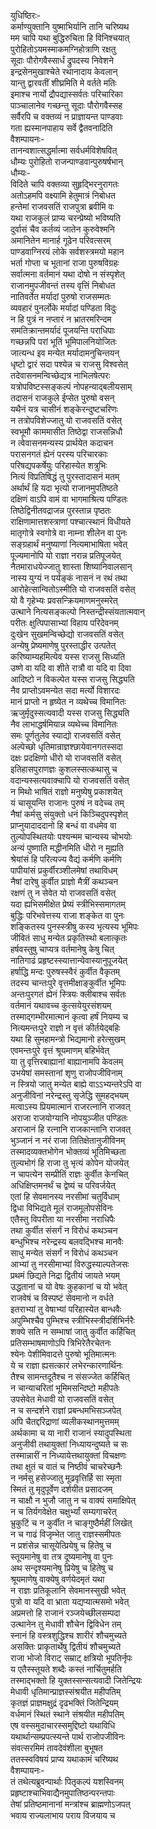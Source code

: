 युधिष्ठिरः-  
कर्माण्युक्तानि युष्माभिर्यानि तानि चरिष्यथ  
मम चापि यथा बुद्धिरुचिता हि विनिश्चयात्  
पुरोहितोऽयमस्माकमग्निहोत्राणि रक्षतु  
सूदाः पौरोगवैस्सार्धं द्रुपदस्य निवेशने  
इन्द्रसेनमुखाश्चेते रथानादाय केवलान्  
यान्तु द्वारवतीं शीघ्रमिति मे वर्तते मतिः  
इमाश्च नार्यो द्रौपद्यास्सर्वतः परिचारिका  
पाञ्चालानेव गच्छन्तु सूदाः पौरोगवैस्सह  
सर्वैरपि च वक्तव्यं न प्राज्ञायन्त पाण्डवाः  
गता ह्यस्मानपाहाय सर्वे द्वैतवनादिति  
वैशम्पायनः-  
तानन्वशात्सद्धर्मात्मा सर्वधर्मविशेषवित्  
धौम्यः पुरोहितो राजन्पाण्डवान्पुरुषर्षभान्  
धौम्यः-  
विदिते चापि वक्तव्या सुहृद्भिरनुरागतः  
अतोऽहमपि वक्ष्यामि हेतुमात्रं निबोधत  
हन्तेमां राजवसतिं राजपुत्रा ब्रवीमि वः  
यथा राजकुलं प्राप्य चरन्प्रेष्यो भविष्यति  
दुर्वासं चैव कर्तव्यं जातेन कुरुवेश्मनि  
अमानितेन मानार्ह गूढेन परिवत्सरम्  
पाण्डवाग्निरयं लोके सर्वशस्त्रमयो महान  
भर्ता गोप्ता च भूतानां राजा पुरुषविग्रहः  
सर्वात्मना वर्तमानं यथा दोषो न संस्पृशेत्  
राजानमुपजीवन्तं तस्य वृत्तिं निबोधत  
नातिवर्तेत मर्यादां पुरुषो राजसम्मतः  
व्यवहारं पुनर्लोके मर्यादां पण्डिता विदुः  
न हि पुत्रं न नप्तारं न भ्रातरमरिन्दम  
समतिक्रान्तमर्यादं पूजयन्ति पराधिपाः  
गच्छन्नपि परां भूतिं भूमिपालनियोजितः  
जात्यन्ध इव मन्येत मर्यादामनुचिन्तयन्  
धृष्टो द्वारं सदा पश्येन्न च राजसु विश्वसेत्  
तदेवासनमन्विच्छेद्यत्र नाभिलषेत्परः  
यत्रोपविष्टस्सङ्कल्पं नोपहन्याद्बलीयसाम्  
तदासनं राजकुले ईप्सेत पुरुषो वसन्  
यथैनं यत्र चासीनं शङ्केरन्दुष्टचरिणः  
न तत्रोपविशेज्जातु यो राजवसतिं वसेत्  
स्वभूमौ काममासीत तिष्ठेद्वा राजसन्निधौ  
न त्वेवासनमन्यस्य प्रार्थयेत कदाचन  
परासनगतं ह्येनं परस्य परिचारकाः  
परिषद्यपकर्षेयुः परिहास्येत शत्रुभिः  
नित्यं विप्रतिषिद्धं तु पुरस्तादासनं मतम्  
अर्थार्थं हि यदा भृत्यो राजानमुपतिष्ठते  
दक्षिणं वाऽपि वामं वा भागमाश्रित्य पण्डितः  
तिष्ठेद्विनीतवद्राजन्न पुरस्तान्न पृष्ठतः  
राक्षिणामात्तशस्त्राणां पश्चात्स्थानं विधीयते  
मातृगोत्रे स्वगोत्रे वा नाम्ना शीलेन वा पुनः  
सङ्ग्रहार्थं मनुष्याणां नित्यमाभाषिता भवेत्  
पूज्यमानोपि यो राज्ञा नरान्न प्रतिपूजयेत्  
नैतमाराधयेज्जातु शास्ता शिष्यानिवालसान्  
नास्य युग्यं न पर्यङ्कं नासनं न रथं तथा  
आरोहेत्सान्वितोऽस्मीति यो राजवसतिं वसेत्  
यो वै गृहेभ्यः प्रवसन्क्रियमाणमनुस्मरेत्  
उत्थाने नित्यसङ्कल्पो निस्तन्द्रीस्संयतात्मवान्  
परीतः क्षुत्पिपासाभ्यां विहाय परिदेवनम्  
दुःखेन सुखमन्विच्छेद्यो राजवसतिं वसेत्  
अन्येषु प्रेष्यमाणेषु पुरस्ताद्धीर उत्पतेत्  
करिष्याम्यहमित्येव यस्स राजसु सिध्यति  
उष्णे वा यदि वा शीते रात्रौ वा यदि वा दिवा  
आदिष्टो न विकल्पेत यस्स राजसु सिद्ध्यति  
नैव प्राप्तोऽवमन्येत सदा मर्त्यो विशारदः  
मानं प्राप्तो न हृष्येत न व्यथेच्च विमानितः  
ऋजुर्मृदुस्सत्यवादी यस्स राजसु सिद्ध्यति  
नैव लाभाद्धर्षमियान्न व्यथेच्च विमानितः  
समः पूर्णतुलेव स्याद्यो राजवसतिं वसेत्  
अल्पेच्छो धृतिमान्राज्ञश्छायेवानगतस्सदा  
दक्षः प्रदक्षिणो धीरो यो राजवसतिं वसेत्  
इतिहासपुराणज्ञः कुशलस्सत्कथासु च  
वदान्यस्सत्यवाक्चापि यो राजवसतिं वसेत्  
न मिथो भाषितं राज्ञो मनुष्येषु प्रकाशयेत्  
यं चासूयन्ति राजानः पुरुषं न वदेच्च तम्  
नैषां कर्मसु संयुक्तो धनं किञ्चिदुपस्पृशेत्  
प्राप्नुयादाददानो हि बन्धं वा वधमेव वा  
तुल्योपस्थितयोः पश्यन्मम चान्यस्य चोभयोः  
अन्यं पुष्णाति मद्धीनमिति धीरो न मुह्यति  
श्रेयांसं हि परित्यज्य वैद्यं कर्मणि कर्मणि  
पापीयांसं प्रकुर्वीरञ्शीलमेषां तथाविधम्  
नैषां दारेषु कुर्वीत प्राज्ञो मैत्रीं कथञ्चन  
रक्षणं तु न सेवेत यो राजवसतिं वसेत्  
यदा ह्यभिसमीक्षेत प्रेष्यं स्त्रीभिस्समागतम्  
बुद्धिः परिभवेत्तस्य राजा शङ्केत वा पुनः  
शङ्कितस्य पुनस्स्त्रीषु कस्य भृत्यस्य भूमिपः  
जीवितं साधु मन्येत प्रकृतिस्थो बलात्कृतः  
हर्षवस्तुषु चाप्यत्र वर्तमानेषु केषु चित्  
नातिगाढं प्रहृष्टस्स्यात्तान्येवास्यानुपूजयेत्  
हर्षाद्धि मन्दः पुरुषस्स्वैरं कुर्वीत वैकृतम्  
तदस्य चान्तःपुरे वृत्तमीक्षाङ्कुर्वीत भूमिपः  
अन्तःपुरगतं ह्येनं स्त्रियः क्लीबाश्च सर्वतः  
वर्तमानं यथावच्च कुत्सयेयुरसंशयम्  
तस्माद्गम्भीरमात्मानं कृत्वा हर्षं नियम्य च  
नित्यमन्तःपुरे राज्ञो न वृत्तं कीर्तयेद्बहिः  
यथा हि सुमहामन्त्रो भिद्यमानो हरेत्सुखम्  
एवमन्तःपुरे वृत्तं श्रूयमाणम् बहिर्भवेत्  
या तु वृत्तिरबाह्यानां बाह्यानामपि केवलम्  
उभयेषां समस्तानां शृणु राजोपजीविनाम्  
न स्त्रियो जातु मन्येत बाह्ये वाऽऽभ्यन्तरेऽपि वा  
अनुजीविनां नरेन्द्रस्तु सृजेद्धि सुमहद्भयम्  
मत्वाऽस्य प्रियमात्मानं राजरत्नानि राजवत्  
अराजा राजयोग्यानि नोपयुञ्जीत पण्डितः  
अराजानं हि रत्नानि राजकान्तानि राजवत्  
भुञ्जानं न नरं राजा तितिक्षेतानुजीविनम्  
तस्मादव्यक्तभोगेन भोक्तव्यं भूतिमिच्छता  
तुल्यभोगं हि राजा तु भृत्यं कोपेन योजयेत्  
न चापत्येन सम्प्रीतिं राज्ञः कुर्वीत केनचित्  
अधिक्षिप्तमनर्थं च द्वेष्यं च परिवर्जयेत्  
एतां हि सेवमानस्य नरसीमां चतुर्विधाम्  
द्विधा विभिद्यते मूलं राजमूलोपसेविनः  
एतैस्तु विपरीता या नरसीमा नराधिपैः  
तथा कुर्वीत संसर्गं न विरोधं कथञ्चन  
बन्धुभिश्च नरेन्द्रस्य बलवद्भिश्च मानवैः  
साधु मन्येत संसर्गं न विरोधं कथञ्चन  
आभ्यां तु नरसीमाभ्यां विरुद्धस्याल्पतेजसः  
प्रथमं छिद्यते निद्रा द्वितीयं जायते भयम्  
उद्धतानां च यो वेषः कुहकानां च यो भवेत्  
राजवेषं च विस्पष्टं सेवमानो न वर्धते  
इतराभ्यां तु वेषाभ्यां परिहास्येत बान्धवैः  
अपुम्भिश्चैव पुम्भिश्च स्त्रीभिस्स्त्रीदर्शिभिर्नरैः  
शक्ये सति न सम्भाषां जातु कुर्वीत कर्हिचित्  
प्रतिसम्भाषमाणोऽपि त्रिभिरेतैरचेतनः  
श्येनः पेशीमिवादत्ते पुरुषो भूतिमात्मनः  
ये च राज्ञा ह्यसत्कारं लभेरन्कारणार्थिनः  
तैश्च सामन्तदूतैश्च न संसज्जेत कर्हिचित्  
न चान्याचरितां भूमिमसन्दिष्टो महीपतेः  
उपसेवेत मेधावी यो राजवसतिं वसेत्  
न च सन्दर्शने राज्ञां प्रबन्धमभिसञ्जपेत्  
अपि चैतद्दरिद्राणां व्यलीकस्थानमुत्तमम्  
अर्थकामा च या नारी राजानं स्यादुपस्थिता  
अनुजीवी तथायुक्तां निध्यायन्दुष्यते च सः  
तस्मान्नारीं न निध्यायेत्तथायुक्तां विचक्षणः  
तथा क्षुतं च वातं च निष्ठीवं चाचरेच्छनैः  
न नर्मसु हसेज्जातु मूढवृत्तिर्हि सा स्मृता  
स्मितं तु मृदुपूर्वेण दर्शयीत प्रसादजम्  
न चाक्षौ न भुजौ जातु न च वाक्यं समाक्षिपेत्  
न च तिर्यगवेक्षेत चक्षुर्भ्यां सम्यगाचरेत्  
भ्रुकुटिं च न कुर्वीत न चाङ्गुष्ठैर्महीं लिखेत्  
न च गाढं विजृम्भेत जातु राज्ञस्समीपतः  
न प्रशंसेन्न चासूयेत्प्रियेषु च हितेषु च  
स्तूयमानेषु वा तत्र दूष्यमानेषु वा पुनः  
अथ सन्दृश्यमानेषु प्रियेषु च हितेषु च  
श्रूयमाणेषु वाक्येषु वर्णयेदमृतं यथा  
न राज्ञः प्रतिकूलानि सेवमानस्सुखी भवेत्  
पुत्रो वा यदि वा भ्राता यद्यप्यात्मसमो भवेत्  
अप्रमत्तो हि राजानं रञ्जयेच्छीलसम्पदा  
उत्थानेन तु मेधावी शौचेन द्विविधेन तम्  
स्नानं हि वस्त्रशुद्धिश्च शारीरं शौचमुच्यते  
असक्तिः प्राकृतार्थेषु द्वितीयं शौचमुच्यते  
राजा भोजो विराट् सम्राट् क्षत्रियो भूपतिर्नृपः  
य एतैस्स्तूयते शब्दैः कस्तं नार्चितुमर्हति  
तस्माद्भक्तो हि युक्तस्सन्सत्यवादी जितेन्द्रियः  
मेधावी धृतिमान्प्राज्ञस्संश्रयीत महीपतिम्  
कृतज्ञं प्राज्ञमक्षुद्रं दृढभक्तिं जितेन्द्रियम्  
वर्धमानं स्थितं स्थाने संश्रयीत महीपतिम्  
एष वस्समुदाचारस्समुद्दिष्टो यथाविधि  
यथार्थान्सम्प्रपत्स्यन्ते पार्थ राजोपजीविनः  
संवत्सरमिमं तावदेवंशीला बुभूषत  
ततस्स्वविषयं प्राप्य यथाकामं चरिष्यथ  
वैशम्पायनः-  
तं तथेत्यब्रुवन्पार्थाः पितृकल्पं यशस्विनम्  
प्रहृष्टाश्चाभिवाद्यैनमुपातिष्ठन्परन्तपाः  
तेषां प्रतिष्ठमानानां मन्त्रांश्च ब्राह्मणोऽजपत्  
भवाय राज्यलाभाय पराय विजयाय च  
